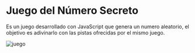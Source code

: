 # Juego del Número Secreto

Es un juego desarrollado con JavaScript que genera un numero aleatorio, el objetivo es adivinarlo con las pistas ofrecidas por el mismo juego.

![juego](https://github.com/pacuino/juegoDelNumeroSecreto-Alura/assets/45083782/423c46d0-f34f-4c21-b2b6-57144c39311d)
